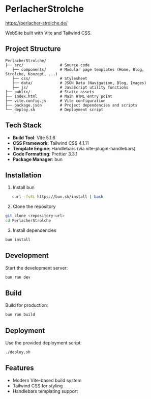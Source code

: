 # PerlacherStrolche

https://perlacher-strolche.de/

WebSite built with Vite and Tailwind CSS.

## Project Structure
```
PerlacherStrolche/ 
├── src/                # Source code
   ├── components/      # Modular page templates (Home, Blog, Strolche, Konzept, ...)
   ├── css/             # Stylesheet
   ├── data/            # JSON Data (Navigation, Blog, Images)
   ├── js/              # JavaScript utility functions
├── public/             # Static assets 
├── index.html          # Main HTML entry point 
├── vite.config.js      # Vite configuration 
├── package.json        # Project dependencies and scripts 
└── deploy.sh           # Deployment script
```
## Tech Stack

- **Build Tool**: Vite 5.1.6
- **CSS Framework**: Tailwind CSS 4.1.11
- **Template Engine**: Handlebars (via vite-plugin-handlebars)
- **Code Formatting**: Prettier 3.3.1
- **Package Manager**: bun

## Installation

1. Install bun
```bash
   curl -fsSL https://bun.sh/install | bash
```

2. Clone the repository
```bash
git clone <repository-url> 
cd PerlacherStrolche
```

3. Install dependencies 
```bash
bun install
```

## Development

Start the development server:
```bash
bun run dev
```

## Build
Build for production:
```bash
bun run build
```

## Deployment
Use the provided deployment script:
```bash
./deploy.sh
```

## Features
- Modern Vite-based build system
- Tailwind CSS for styling
- Handlebars templating support
